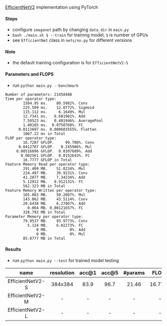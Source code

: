 [EfficientNetV2](https://arxiv.org/abs/2104.00298) implementation using PyTorch

#### Steps

* configure `imagenet` path by changing `data_dir` in `main.py`
* `bash ./main.sh $ --train` for training model, `$` is number of GPUs
* see `EfficientNet` class in `nets/nn.py` for different versions

#### Note

* the default training configuration is for `EfficientNetV2-S`

#### Parameters and FLOPS

* run `python main.py --benchmark`

```
Number of parameters: 21458488
Time per operator type:
        1504.95 ms.    80.5982%. Conv
        225.509 ms.    12.0772%. Sigmoid
        115.112 ms.     6.1649%. Mul
        12.7341 ms.   0.681982%. Add
        7.50523 ms.   0.401946%. AveragePool
        1.40185 ms.  0.0750768%. FC
      0.0112697 ms. 0.000603555%. Flatten
        1867.22 ms in Total
FLOP per operator type:
        16.7287 GFLOP.     99.708%. Conv
      0.0412707 GFLOP.   0.245986%. Mul
     0.00516096 GFLOP.  0.0307609%. Add
       0.002561 GFLOP.  0.0152643%. FC
        16.7777 GFLOP in Total
Feature Memory Read per operator type:
        291.409 MB.    51.8224%. Mul
        224.497 MB.    39.9231%. Conv
        41.2877 MB.    7.34234%. Add
        5.12912 MB.   0.912131%. FC
        562.323 MB in Total
Feature Memory Written per operator type:
        165.083 MB.    50.2087%. Mul
        143.062 MB.    43.5114%. Conv
        20.6438 MB.    6.27867%. Add
          0.004 MB. 0.00121657%. FC
        328.793 MB in Total
Parameter Memory per operator type:
        79.9537 MB.    93.9773%. Conv
          5.124 MB.    6.02273%. FC
              0 MB.          0%. Add
              0 MB.          0%. Mul
        85.0777 MB in Total
```

#### Results

* run `python main.py --test` for trained model testing

|       name       | resolution | acc@1 | acc@5 | #params |  FLOPS  | resample |
|:----------------:|:----------:|:-----:|:-----:|:-------:|:-------:|---------:|
| EfficientNetV2-S |  384x384   | 83.9  | 96.7  |  21.46  | 16.7777 | BILINEAR |
| EfficientNetV2-M |     -      |   -   |   -   |    -    |    -    |        - |
| EfficientNetV2-L |     -      |   -   |   -   |    -    |    -    |        - |

